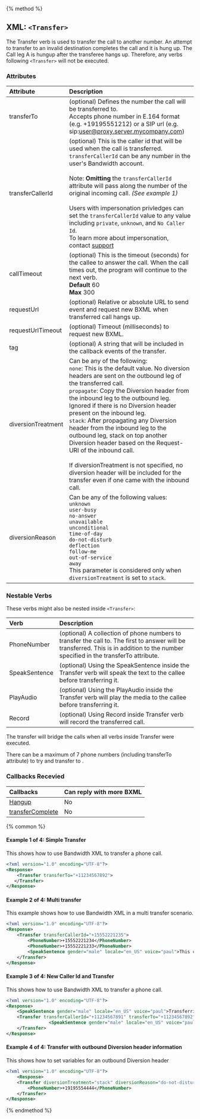 {% method %}

## XML: `<Transfer>`
The Transfer verb is used to transfer the call to another number.
An attempt to transfer to an invalid destination completes the call and it is hung up.
The Call leg A is hungup after the transferee hangs up. Therefore, any verbs following `<Transfer>` will not be executed.



### Attributes
| Attribute         | Description                                                                                                                                                                                                                                                                                                                                                                                                                                                                                                                                        |
|:------------------|:---------------------------------------------------------------------------------------------------------------------------------------------------------------------------------------------------------------------------------------------------------------------------------------------------------------------------------------------------------------------------------------------------------------------------------------------------------------------------------------------------------------------------------------------------|
| transferTo        | (optional) Defines the number the call will be transferred to. <br> Accepts phone number in E.164 format (e.g. +19195551212) or a SIP url (e.g. sip:user@proxy.server.mycompany.com)                                                                                                                                                                                                                                                                                                                                                               |
| transferCallerId  | (optional) This is the caller id that will be used when the call is transferred.<br> `transferCallerId` can be any number in the user's Bandwidth account. <br> <br> Note: **Omitting** the `transferCallerId` attribute will pass along the number of the original incoming call. _(See example 1)_ <br><br> Users with impersonation privledges can set the `transferCallerId` value to any value including `private`, `unknown`, and `No Caller Id`. <br> To learn more about impersonation, contact [support](https://support.bandwidth.com) |
| callTimeout       | (optional) This is the timeout (seconds) for the callee to answer the call. When the call times out, the program will continue to the next verb. <br>**Default** 60 <br>**Max** 300                                                                                                                                                                                                                                                                                                                                                                                                                                                                     |
| requestUrl        | (optional) Relative or absolute URL to send event and request new BXML when transferred call hangs up.                                                                                                                                                                                                                                                                                                                                                                                                                                             |
| requestUrlTimeout | (optional) Timeout (milliseconds) to request new BXML.                                                                                                                                                                                                                                                                                                                                                                                                                                                                                             |
| tag               | (optional) A string that will be included in the callback events of the transfer.                                                                                                                                                                                                                                                                                                                                                                                                                                                                |
| diversionTreatment | Can be any of the following: <br> `none`: This is the default value. No diversion headers are sent on the outbound leg of the transferred call.<br> `propagate`: Copy the Diversion header from the inbound leg to the outbound leg. Ignored if there is no Diversion header present on the inbound leg.<br> `stack`: After propagating any Diversion header from the inbound leg to the outbound leg, stack on top another Diversion header based on the Request-URI of the inbound call. <br><br> If diversionTreatment is not specified, no diversion header will be included for the transfer even if one came with the inbound call. | No |
| diversionReason |  Can be any of the following values: <br> `unknown` <br> `user-busy` <br> `no-answer` <br> `unavailable` <br> `unconditional` <br> `time-of-day` <br> `do-not-disturb` <br> `deflection` <br> `follow-me` <br> `out-of-service` <br> `away` <br> This parameter is considered only when `diversionTreatment` is set to `stack`. | No. Default to `unknown`.


### Nestable Verbs
These verbs might also be nested inside `<Transfer>`:

| Verb          | Description                                                                                                                                                                         |
|:--------------|:------------------------------------------------------------------------------------------------------------------------------------------------------------------------------------|
| PhoneNumber   | (optional) A collection of phone numbers to transfer the call to. The first to answer will be transferred. This is in addition to the number specified in the transferTo attribute. |
| SpeakSentence | (optional) Using the SpeakSentence inside the Transfer verb will speak the text to the callee before transferring it.                                                               |
| PlayAudio     | (optional) Using the PlayAudio inside the Transfer verb will play the media to the callee before transferring it.                                                                   |
| Record        | (optional) Using Record inside Transfer verb will record the transferred call.                                                                                                      |



<aside class="alert general small"><p>The transfer will bridge the calls when all verbs inside Transfer were executed.</p></aside>
<aside class="alert general small"><p>There can be a maximum of 7 phone numbers (including transferTo attribute) to try and transfer to . </p></aside>

### Callbacks Recevied

| Callbacks                                    | Can reply with more BXML |
|:---------------------------------------------|:-------------------------|
| [Hangup](../callBacks/hangup.md)             | No                       |
| [transferComplete](../callBacks/transfer.md) | No                       |

{% common %}
#### Example 1 of 4: Simple Transfer
This shows how to use Bandwidth XML to transfer a phone call.


```XML
<?xml version="1.0" encoding="UTF-8"?>
<Response>
    <Transfer transferTo="+11234567892">
   </Transfer>
</Response>
```

#### Example 2 of 4: Multi transfer
This example shows how to use Bandwidth XML in a multi transfer scenario.

```XML
<?xml version="1.0" encoding="UTF-8"?>
<Response>
    <Transfer transferCallerId="+15552221235">
        <PhoneNumber>+15552221234</PhoneNumber>
        <PhoneNumber>+15552221233</PhoneNumber>
        <SpeakSentence gender="male" locale="en_US" voice="paul">This call has been forwarded.</SpeakSentence>
    </Transfer>
</Response>

```

#### Example 3 of 4: New Caller Id and Transfer
This shows how to use Bandwidth XML to transfer a phone call.

```XML
<?xml version="1.0" encoding="UTF-8"?>
<Response>
    <SpeakSentence gender="male" locale="en_US" voice="paul">Transferring your call, please wait.</SpeakSentence>
    <Transfer transferCallerId="+11234567891" transferTo="+11234567892">
                <SpeakSentence gender="male" locale="en_US" voice="paul">Your call has been transfered.</SpeakSentence>
    </Transfer>
</Response>
```

#### Example 4 of 4: Transfer with outbound Diversion header information
This shows how to set variables for an outbound Diversion header

```XML
<?xml version="1.0" encoding="UTF-8"?>
    <Response>
    <Transfer diversionTreatment="stack" diversionReason="do-not-disturb">
        <PhoneNumber>+19195554444</PhoneNumber>
    </Transfer>
</Response>
```


{% endmethod %}
